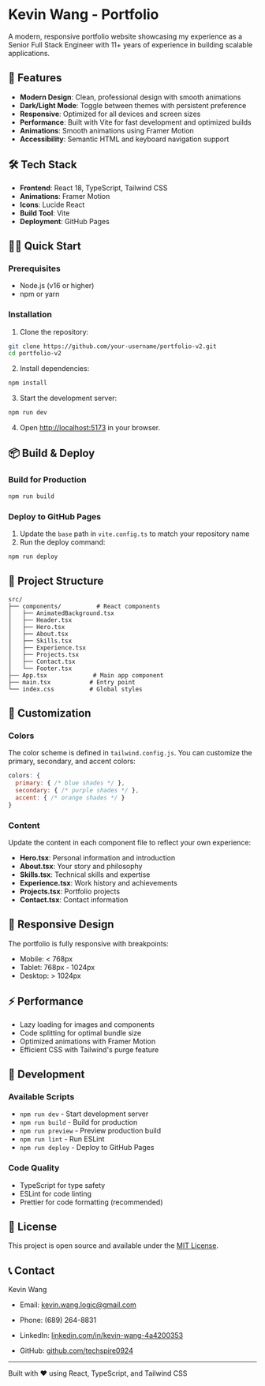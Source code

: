 # Kevin Wang - Portfolio

A modern, responsive portfolio website showcasing my experience as a Senior Full Stack Engineer with 11+ years of experience in building scalable applications.

## 🚀 Features

- **Modern Design**: Clean, professional design with smooth animations
- **Dark/Light Mode**: Toggle between themes with persistent preference
- **Responsive**: Optimized for all devices and screen sizes
- **Performance**: Built with Vite for fast development and optimized builds
- **Animations**: Smooth animations using Framer Motion
- **Accessibility**: Semantic HTML and keyboard navigation support

## 🛠️ Tech Stack

- **Frontend**: React 18, TypeScript, Tailwind CSS
- **Animations**: Framer Motion
- **Icons**: Lucide React
- **Build Tool**: Vite
- **Deployment**: GitHub Pages

## 🏃‍♂️ Quick Start

### Prerequisites

- Node.js (v16 or higher)
- npm or yarn

### Installation

1. Clone the repository:
```bash
git clone https://github.com/your-username/portfolio-v2.git
cd portfolio-v2
```

2. Install dependencies:
```bash
npm install
```

3. Start the development server:
```bash
npm run dev
```

4. Open [http://localhost:5173](http://localhost:5173) in your browser.

## 📦 Build & Deploy

### Build for Production

```bash
npm run build
```

### Deploy to GitHub Pages

1. Update the `base` path in `vite.config.ts` to match your repository name
2. Run the deploy command:
```bash
npm run deploy
```

## 📁 Project Structure

```
src/
├── components/          # React components
│   ├── AnimatedBackground.tsx
│   ├── Header.tsx
│   ├── Hero.tsx
│   ├── About.tsx
│   ├── Skills.tsx
│   ├── Experience.tsx
│   ├── Projects.tsx
│   ├── Contact.tsx
│   └── Footer.tsx
├── App.tsx             # Main app component
├── main.tsx           # Entry point
└── index.css          # Global styles
```

## 🎨 Customization

### Colors

The color scheme is defined in `tailwind.config.js`. You can customize the primary, secondary, and accent colors:

```javascript
colors: {
  primary: { /* blue shades */ },
  secondary: { /* purple shades */ },
  accent: { /* orange shades */ }
}
```

### Content

Update the content in each component file to reflect your own experience:

- **Hero.tsx**: Personal information and introduction
- **About.tsx**: Your story and philosophy
- **Skills.tsx**: Technical skills and expertise
- **Experience.tsx**: Work history and achievements
- **Projects.tsx**: Portfolio projects
- **Contact.tsx**: Contact information

## 📱 Responsive Design

The portfolio is fully responsive with breakpoints:

- Mobile: < 768px
- Tablet: 768px - 1024px
- Desktop: > 1024px

## ⚡ Performance

- Lazy loading for images and components
- Code splitting for optimal bundle size
- Optimized animations with Framer Motion
- Efficient CSS with Tailwind's purge feature

## 🔧 Development

### Available Scripts

- `npm run dev` - Start development server
- `npm run build` - Build for production
- `npm run preview` - Preview production build
- `npm run lint` - Run ESLint
- `npm run deploy` - Deploy to GitHub Pages

### Code Quality

- TypeScript for type safety
- ESLint for code linting
- Prettier for code formatting (recommended)

## 📄 License

This project is open source and available under the [MIT License](LICENSE).

## 📞 Contact

Kevin Wang
- Email: kevin.wang.logic@gmail.com
- Phone: (689) 264-8831

- LinkedIn: [linkedin.com/in/kevin-wang-4a4200353](https://www.linkedin.com/in/kevin-wang-4a4200353)
- GitHub: [github.com/techspire0924](https://github.com/techspire0924)

---

Built with ❤️ using React, TypeScript, and Tailwind CSS
